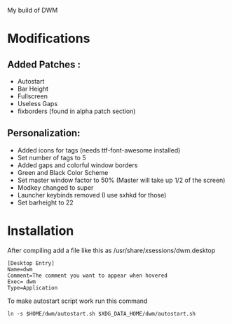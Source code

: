 My build of DWM


# Modifications
## Added Patches :
- Autostart
- Bar Height
- Fullscreen
- Useless Gaps
- fixborders (found in alpha patch section)

## Personalization:
- Added icons for tags (needs ttf-font-awesome installed)
- Set number of tags to 5
- Added gaps and colorful window borders
- Green and Black Color Scheme
- Set master window factor to 50% (Master will take up 1/2 of the screen)
- Modkey changed to super
- Launcher keybinds removed (I use sxhkd for those)
- Set barheight to 22
# Installation

After compiling add a file like this as /usr/share/xsessions/dwm.desktop

```
[Desktop Entry]
Name=dwm
Comment=The comment you want to appear when hovered
Exec= dwm
Type=Application
```

To make autostart script work run this command
```
ln -s $HOME/dwm/autostart.sh $XDG_DATA_HOME/dwm/autostart.sh 
```
